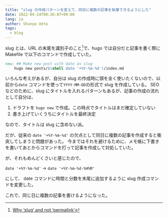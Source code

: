 ```yaml
---
title: "slug の作成パターンを変えて、同日に複数の記事を執筆できるようにした"
date: 2022-04-24T00:26:07+09:00
lang: ja
author: Shunya Ueta
tags:
  - blog
---
```


slug とは、URL の末尾を識別子のこと[^slug]で、hugo では自分だと記事を書く際に Makefile で以下のコマンドで作成していた。

```Makefile
new: ## Make new post with date as slug
	hugo new posts/$(shell date '+%Y-%m-%d')/index.md
```

いろんな考えがあるが、自分は slug の作成時に頭を全く使いたくないので、以前から`date` コマンドを使って`YYYY-MM-DD`の形式で slug を作成している。
SEO などのために、slug にタイトルを入れるパターンもあるが、記事の作成の流れとして自分は、

1. ドラフトを `hugo new` で作成。この時点でタイトルはまだ確定していない
1. 書き上げていくうちにタイトルを最終決定

なので、タイトルは slug に含めない派。

だが、従来の `date '+%Y-%m-%d'` の欠点として同日に複数の記事を作成すると衝突してしまうと問題があった。
今まではそれを避けるために、メモ帳に下書きを書いてあとからコマンドを打って記事を作成して対処していた。

が、それもめんどくさいと感じたので、

`date '+%Y-%m-%d'` → `date '+%Y-%m-%d-%H%M'`

にして、 date コマンドに時間と分数を末尾に追加するように slug 作成コマンドを変更した。

これで、同じ日に複数の記事を書けるようになった。

[^slug]: [Why ‘slug’ and not ‘permalink’](https://discourse.gohugo.io/t/why-slug-and-not-permalink/36359)
